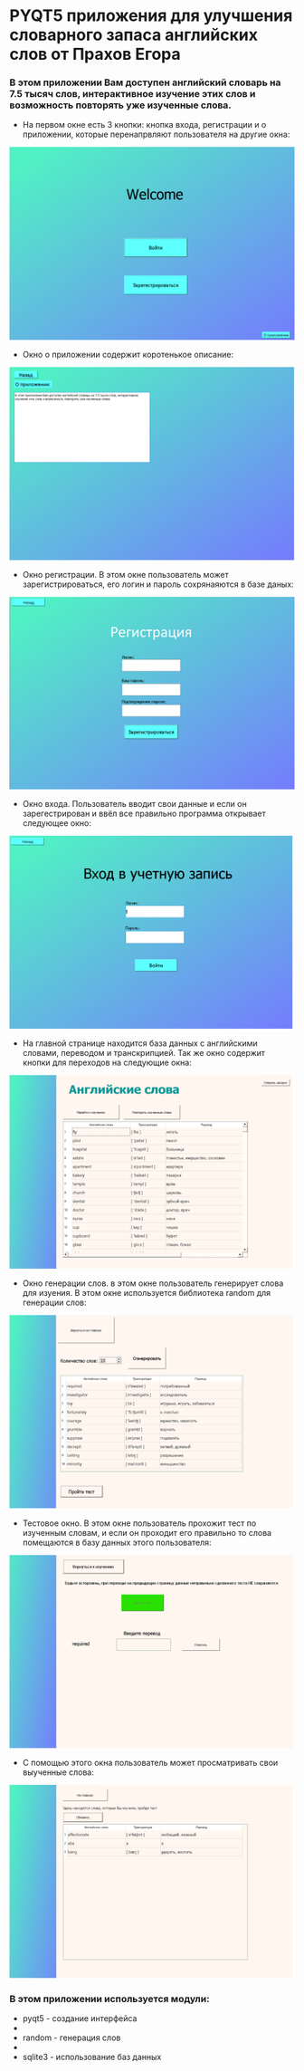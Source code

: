 <h1> PYQT5 приложения для улучшения словарного запаса английских слов от Прахов Егора</h1>
<h3>В этом приложении Вам доступен английский словарь на 7.5 тысяч слов,
интерактивное изучение этих слов и возможность повторять уже изученные слова.</h3>

+ На первом окне есть 3 кнопки: кнопка входа, регистрации и о приложении, 
которые перенапрвляют пользователя на другие окна:

![loading...](https://github.com/PrakhovEgor/PQTY-project/blob/main/1.png)

+ Окно о приложении содержит коротенькое описание:

![loading...](https://github.com/PrakhovEgor/PQTY-project/blob/main/2.png)

+ Окно регистрации. В этом окне пользователь может зарегистрироваться, его логин и пароль сохрянаяются в базе даных:

![loading...](https://github.com/PrakhovEgor/PQTY-project/blob/main/3.png)

+ Окно входа. Пользователь вводит свои данные и если он зарегестрирован и ввёл все правильно программа открывает следующее окно:

![loading...](https://github.com/PrakhovEgor/PQTY-project/blob/main/4.png)

+ На главной странице находится база данных с английскими словами, переводом и транскрипцией.
Так же окно содержит кнопки для переходов на следующие окна:

![loading...](https://github.com/PrakhovEgor/PQTY-project/blob/main/5.png)

+ Окно генерации слов. в этом окне пользователь генерирует слова для изуения. В этом окне используется библиотека random для генерации слов:

![loading...](https://github.com/PrakhovEgor/PQTY-project/blob/main/6.png)

+ Тестовое окно. В этом окне пользователь прохожит тест по изученным словам, и если он проходит его правильно то слова помещаются в базу данных этого пользователя:

![loading...](https://github.com/PrakhovEgor/PQTY-project/blob/main/7.png)

+ С помощью этого окна пользователь может просматривать свои выученные слова:

![loading...](https://github.com/PrakhovEgor/PQTY-project/blob/main/8.png)

<h3>В этом приложении используется модули:</h3>

+ pyqt5 - создание интерфейса
+ 
+ random - генерация слов
+ 
+ sqlite3 - использование баз данных

